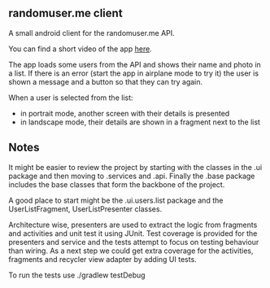 randomuser.me client
--------------------

A small android client for the randomuser.me API.

You can find a short video of the app [here](https://goo.gl/hHVYr8).

The app loads some users from the API and shows their name and photo in a list. If there is an error (start the app
in airplane mode to try it) the user is shown a message and a button so that they can try again.

When a user is selected from the list:
 - in portrait mode, another screen with their details is presented
 - in landscape mode, their details are shown in a fragment next to the list

Notes
-----

It might be easier to review the project by starting with the classes in the .ui package and then moving to
.services and .api. Finally the .base package includes the base classes that form the backbone of the project.

A good place to start might be the .ui.users.list package and the UserListFragment, UserListPresenter classes.

Architecture wise, presenters are used to extract the logic from fragments and activities and unit test it
using JUnit. Test coverage is provided for the presenters and service and the tests attempt to focus on testing
behaviour than wiring. As a next step we could get extra coverage for the activities, fragments and recycler 
view adapter by adding UI tests.

To run the tests use ./gradlew testDebug
